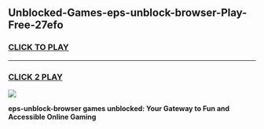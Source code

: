 
## Unblocked-Games-eps-unblock-browser-Play-Free-27efo
<h3>
<a href="https://premium76.site?title=eps-unblock-browser&ref=23A">CLICK TO PLAY</a></h3>
<hr>

<h3>
<a href="https://premium76.site?title=eps-unblock-browser&ref=23A">CLICK 2 PLAY</a>
  
</h3>

<a href="https://premium76.site?title=eps-unblock-browser&ref=23A"><img src="https://clearcache.store/games.png"></a>


**eps-unblock-browser games unblocked: Your Gateway to Fun and Accessible Online Gaming**
